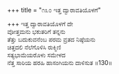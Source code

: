 +++
title = "೧೩೦ ಇತ್ತ ದ್ವಾರಾವತಿಯೊಳಗೆ"

+++
ಇತ್ತ ದ್ವಾರಾವತಿಯೊಳಗೆ ದೇ  
ವೋತ್ತಮನು ಭಕುತರಿಗೆ ತನ್ನನು   
ತೆತ್ತು ಬದುಕುವನೆಂಬ ಪರಮ ವ್ರತದ ನಿಷ್ಠೆಯನು  
ಚಿತ್ತದಲಿ ನೆಲೆಗೊಳಿಸಿ ರುಕ್ಮಿಣಿ   
ಸತ್ಯಭಾಮೆಯರೊಳು ಸಮೇಳದ   
ನೆತ್ತ ಸಾರಿಯ ಹರಹಿ ಹಾಸಂಗಿಯನು ದಾಳಿಸುತ   ॥130॥